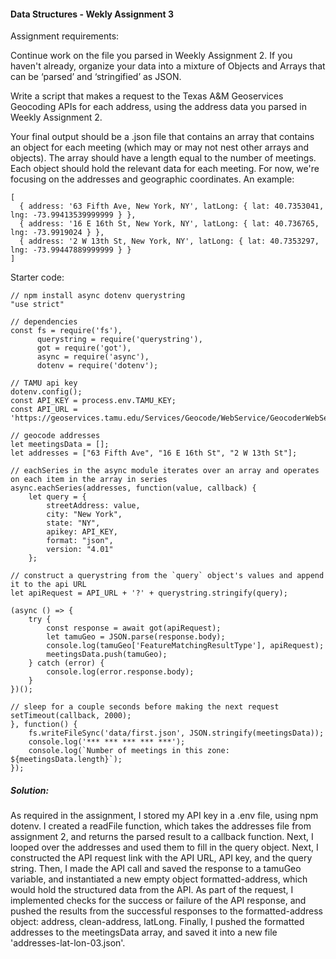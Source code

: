 #### Data Structures - Wekly Assignment 3

Assignment requirements:

Continue work on the file you parsed in Weekly Assignment 2. If you haven't already, organize your data into a mixture of Objects and Arrays that can be ‘parsed’ and ‘stringified’ as JSON.

Write a script that makes a request to the Texas A&M Geoservices Geocoding APIs for each address, using the address data you parsed in Weekly Assignment 2.

Your final output should be a .json file that contains an array that contains an object for each meeting (which may or may not nest other arrays and objects). The array should have a length equal to the number of meetings. Each object should hold the relevant data for each meeting. For now, we're focusing on the addresses and geographic coordinates. An example:

	[ 
	  { address: '63 Fifth Ave, New York, NY', latLong: { lat: 40.7353041, lng: -73.99413539999999 } },
	  { address: '16 E 16th St, New York, NY', latLong: { lat: 40.736765, lng: -73.9919024 } },
	  { address: '2 W 13th St, New York, NY', latLong: { lat: 40.7353297, lng: -73.99447889999999 } } 
	]
	

Starter code:

	// npm install async dotenv querystring
	"use strict"

	// dependencies
	const fs = require('fs'),
	      querystring = require('querystring'),
	      got = require('got'),
	      async = require('async'),
	      dotenv = require('dotenv');
	
	// TAMU api key
	dotenv.config();
	const API_KEY = process.env.TAMU_KEY;
	const API_URL = 'https://geoservices.tamu.edu/Services/Geocode/WebService/GeocoderWebServiceHttpNonParsed_V04_01.aspx'
	
	// geocode addresses
	let meetingsData = [];
	let addresses = ["63 Fifth Ave", "16 E 16th St", "2 W 13th St"];
	
	// eachSeries in the async module iterates over an array and operates on each item in the array in series
	async.eachSeries(addresses, function(value, callback) {
	    let query = {
	        streetAddress: value,
	        city: "New York",
	        state: "NY",
	        apikey: API_KEY,
	        format: "json",
	        version: "4.01"
	    };
	
    // construct a querystring from the `query` object's values and append it to the api URL
    let apiRequest = API_URL + '?' + querystring.stringify(query);

    (async () => {
    	try {
    		const response = await got(apiRequest);
    		let tamuGeo = JSON.parse(response.body);
    		console.log(tamuGeo['FeatureMatchingResultType'], apiRequest);
    		meetingsData.push(tamuGeo);
    	} catch (error) {
    		console.log(error.response.body);
    	}
    })();

    // sleep for a couple seconds before making the next request
    setTimeout(callback, 2000);
	}, function() {
	    fs.writeFileSync('data/first.json', JSON.stringify(meetingsData));
	    console.log('*** *** *** *** ***');
	    console.log(`Number of meetings in this zone: ${meetingsData.length}`);
	});
	

##### Solution:
As required in the assignment, I stored my API key in a .env file, using npm dotenv. I created a readFile function, which takes the addresses file from assignment 2, and returns the parsed result to a callback function. Next, I looped over the addresses and used them to fill in the query object. Next, I constructed the API request link with the API URL, API key, and the query string. Then, I made the API call and saved the response to a tamuGeo variable, and instantiated a new empty object formatted-address, which would hold the structured data from the API. As part of the request, I implemented checks for the success or failure of the API response, and pushed the results from the successful responses to the formatted-address object: address, clean-address, latLong. Finally, I pushed the formatted addresses to the meetingsData array, and saved it into a new file 'addresses-lat-lon-03.json'.